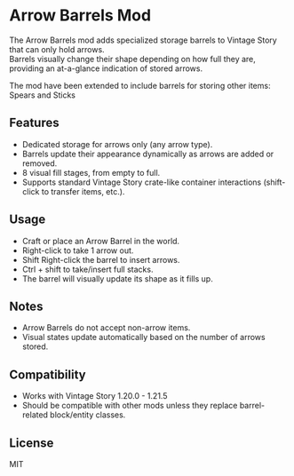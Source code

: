 # Arrow Barrels Mod

The Arrow Barrels mod adds specialized storage barrels to Vintage Story that can only hold arrows.  
Barrels visually change their shape depending on how full they are, providing an at-a-glance indication of stored arrows.

The mod have been extended to include barrels for storing other items:  Spears and Sticks

## Features
- Dedicated storage for arrows only (any arrow type).
- Barrels update their appearance dynamically as arrows are added or removed.
- 8 visual fill stages, from empty to full.
- Supports standard Vintage Story crate-like container interactions (shift-click to transfer items, etc.).

## Usage
- Craft or place an Arrow Barrel in the world.
- Right-click to take 1 arrow out.
- Shift Right-click the barrel to insert arrows.
- Ctrl + shift to take/insert full stacks.
- The barrel will visually update its shape as it fills up.

## Notes
- Arrow Barrels do not accept non-arrow items.
- Visual states update automatically based on the number of arrows stored.

## Compatibility
- Works with Vintage Story 1.20.0 - 1.21.5
- Should be compatible with other mods unless they replace barrel-related block/entity classes.

## License
MIT

